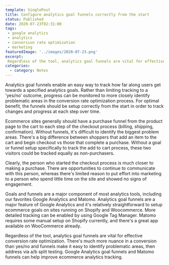 ```yaml
---
template: SinglePost
title: Configure analytics goal funnels correctly from the start
status: Published
date: 2020-07-23T02:31:00
tags:
 - google analytics
 - analytics
 - conversion rate optimization
 - marketing
featuredImage: '../images/2020-07-23.png'
excerpt:
 Regardless of the tool, analytics goal funnels are vital for effective conversion rate optimization. There's much more nuance in a conversion than yes/no and funnels make it easy to identify problematic areas, then address via a/b split testing. Google Analytics goal funnels and Matomo funnels can help improve ecommerce analytics tracking.
categories:
  - category: Notes
---
```

Analytics goal funnels enable an easy way to track how far along users get towards a specified analytics goals. Rather than limiting tracking to a 'yes/no' outcome, progress can be monitored to more closely identify problematic areas in the conversion rate optimization process. For optimal benefit, the funnels should be setup correctly from the start in order to track changes and progress at each step over time.

Ecommerce sites generally should have a purchase funnel from the product page to the cart to each step of the checkout process (billing, shipping, confirmation). Without funnels, it's difficult to identify the biggest problem areas. There's a big difference between shoppers that add an item to the cart and begin checkout vs those that complete a purchase. Without a goal or funnel setup specifically to track the add to cart process, these two visitors could be tracked equally as non-purchasers.

Clearly, the person who started the checkout process is much closer to making a purchase. There are opportunities to continue to communicate with this person, whereas there's limited reason to put effort into marketing to a person who spend little time on the site and showed no signs of engagement.

Goals and funnels are a major component of most analytics tools, including our favorites Google Analytics and Matomo. Analytics goal funnels are a major feature of Google Analytics and it's relatively straightforward to setup ecommerce goals on sites running on Shopify and Woocommerce. More detailed tracking can be enabled by using Google Tag Manager. Matomo requires some manual setup on Shopify currently, and there's a great app available on WooCommerce already.

Regardless of the tool, analytics goal funnels are vital for effective conversion rate optimization. There's much more nuance in a conversion than yes/no and funnels make it easy to identify problematic areas, then address via a/b split testing. Google Analytics goal funnels and Matomo funnels can help improve ecommerce analytics tracking.
